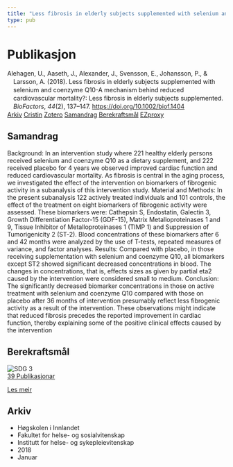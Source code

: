 ```yaml
---
title: "Less fibrosis in elderly subjects supplemented with selenium and coenzyme Q10-A mechanism behind reduced cardiovascular mortality?: Less fibrosis in elderly subjects supplemented"
type: pub
---
```

<h1>Publikasjon</h1>
<article id="csl-bib-container-K6SNN7LP" class="csl-bib-container">
  <div class="csl-bib-body" style="line-height: 1.35; padding-left: 1em; text-indent:-1em;">
  <div class="csl-entry">Alehagen, U., Aaseth, J., Alexander, J., Svensson, E., Johansson, P., &amp; Larsson, A. (2018). Less fibrosis in elderly subjects supplemented with selenium and coenzyme Q10-A mechanism behind reduced cardiovascular mortality?: Less fibrosis in elderly subjects supplemented. <i>BioFactors</i>, <i>44</i>(2), 137&#x2013;147. <a href="https://doi.org/10.1002/biof.1404">https://doi.org/10.1002/biof.1404</a></div>
</div>
  <div class="csl-bib-buttons">
    <a href="#taxonomy-article-K6SNN7LP" class="csl-bib-button">Arkiv</a>
    <a href="https://app.cristin.no/results/show.jsf?id=1540838" alt="Cristin URL" class="csl-bib-button">Cristin</a>
    <a href="http://zotero.org/groups/5022929/items/K6SNN7LP" alt="Zotero URL" class="csl-bib-button">Zotero</a>
    <a href="#abstract-article-K6SNN7LP" class="csl-bib-button">Samandrag</a>
    <a href="#sdg-article-K6SNN7LP" class="csl-bib-button">Berekraftsmål</a>
    <a href="http://ezproxy.inn.no/login?url=https://doi.org/10.1002/biof.1404" class="csl-bib-button">EZproxy</a>
  </div>
  <div id="csl-bib-meta-container-K6SNN7LP"></div>
</article>
<div id="csl-bib-meta-K6SNN7LP" class="csl-bib-meta">
  <article id="abstract-article-K6SNN7LP" class="abstract-article">
    <h1>Samandrag</h1>
    Background: In an intervention study where 221 healthy elderly persons received selenium and coenzyme Q10 as a dietary supplement, and 222 received placebo for 4 years we observed improved cardiac function and reduced cardiovascular mortality. As fibrosis is central in the aging process, we investigated the effect of the intervention on biomarkers of fibrogenic activity in a subanalysis of this intervention study. Material and Methods: In the present subanalysis 122 actively treated individuals and 101 controls, the effect of the treatment on eight biomarkers of fibrogenic activity were assessed. These biomarkers were: Cathepsin S, Endostatin, Galectin 3, Growth Differentiation Factor-15 (GDF-15), Matrix Metalloproteinases 1 and 9, Tissue Inhibitor of Metalloproteinases 1 (TIMP 1) and Suppression of Tumorigenicity 2 (ST-2). Blood concentrations of these biomarkers after 6 and 42 months were analyzed by the use of T-tests, repeated measures of variance, and factor analyses. Results: Compared with placebo, in those receiving supplementation with selenium and coenzyme Q10, all biomarkers except ST2 showed significant decreased concentrations in blood. The changes in concentrations, that is, effects sizes as given by partial eta2 caused by the intervention were considered small to medium. Conclusion: The significantly decreased biomarker concentrations in those on active treatment with selenium and coenzyme Q10 compared with those on placebo after 36 months of intervention presumably reflect less fibrogenic activity as a result of the intervention. These observations might indicate that reduced fibrosis precedes the reported improvement in cardiac function, thereby explaining some of the positive clinical effects caused by the intervention
  </article>
  <article id="sdg-article-K6SNN7LP" class="sdg-article">
    <h1>Berekraftsmål</h1>
    <div class="sdg-container"><div id="sdg3" class="sdg">
<img src="{{< params subfolder >}}images/sdg/sdg03_no.png" class="image" alt="SDG 3">
<div class="sdg-overlay">
<a href="{{< params subfolder >}}no/archive/?sdg=3#archive" class="sdg-publication-count"><span>39</span> Publikasjonar</a>
<p><a href="https://www.fn.no/om-fn/fns-baerekraftsmaal/god-helse-og-livskvalitet?lang=nno-NO" class="sdg-read-more">Les meir</a></p>
</div>
</div></div>
  </article>
  <article id="taxonomy-article-K6SNN7LP" class="taxonomy-article">
    <h1>Arkiv</h1>
    <ul>
      <li>Høgskolen i Innlandet</li>
      <li>Fakultet for helse- og sosialvitenskap</li>
      <li>Institutt for helse- og sykepleievitenskap</li>
      <li>2018</li>
      <li>Januar</li>
    </ul>
  </article>
</div>
